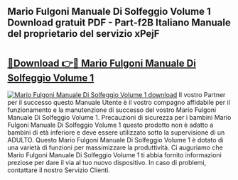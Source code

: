 ## Mario Fulgoni Manuale Di Solfeggio Volume 1 Download gratuit PDF - Part-f2B Italiano Manuale del proprietario del servizio xPejF

# <h2><a href="http://dfevqhj.blite.top/?on=Mario+Fulgoni+Manuale+Di+Solfeggio+Volume+1">🔗Download 👉🔴 Mario Fulgoni Manuale Di Solfeggio Volume 1</a></h2>

[![Mario Fulgoni Manuale Di Solfeggio Volume 1 download](https://i.imgur.com/lujVjoI.png)](http://dfevqhj.blite.top/?on=Mario+Fulgoni+Manuale+Di+Solfeggio+Volume+1)
Il vostro Partner per il successo questo Manuale Utente è il vostro compagno affidabile per il funzionamento e la manutenzione di successo del vostro Mario Fulgoni Manuale Di Solfeggio Volume 1. Precauzioni di sicurezza per i bambini Mario Fulgoni Manuale Di Solfeggio Volume 1 questo prodotto non è adatto a bambini di età inferiore e deve essere utilizzato sotto la supervisione di un ADULTO. Questo Mario Fulgoni Manuale Di Solfeggio Volume 1 è dotato di una varietà di funzioni per massimizzare la produttività. Ci auguriamo che Mario Fulgoni Manuale Di Solfeggio Volume 1 ti abbia fornito informazioni preziose per dare il via al tuo nuovo dispositivo. In caso di problemi, contattare il nostro Servizio Clienti.
